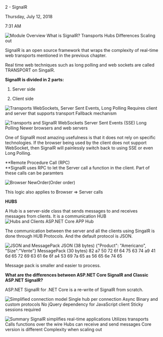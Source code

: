 2 - SignalR

Thursday, July 12, 2018

7:31 AM

![Module Overview What is SignalR? Transports Hubs Differences Scaling out ](001_2_-_SignalR_000.png)

SignalR is an open source framework that wraps the complexity of real-time web transports mentioned in the previous chapter.

Real time web techniques such as long polling and web sockets are called TRANSPORT on SingalR.

**SignalR is divided in 2 parts:**

1.  Server side

2.  Client side

![Transports WebSockets, Server Sent Events, Long Polling Requires client and server that supports transport Fallback mechanism ](001_2_-_SignalR_001.png)

![Transports and SignalR WebSockets Server Sent Events (SSE) Long Polling Newer browsers and web servers ](001_2_-_SignalR_002.png)

One of SignalR most amazing usefulness is that it does not rely on specific technologies. If the browser being used by the client does not support WebSocket, then SignalR will painlessly switch back to using SSE or even Long Polling.

**Remote Procedure Call (RPC)\
**SignalR uses RPC to let the Server call a function in the client. Part of these calls can be paramters

![Browser NewOrder(Order order) ](001_2_-_SignalR_003.png)

This logic also applies to Browser =\> Server calls

**HUBS**

A Hub is a server-side class that sends messages to and receives messages from clients. It is a communication HUB\
![Hubs and Clients ASP.NET Core APP Hub ](001_2_-_SignalR_004.png)

The communication between the server and all the clients using SingalR is done through HUB Protocols. And the default protocol is JSON.

![JSON and MessagePack JSON (38 bytes) {\"Product\": \"Americano\", \"Size\":\"Vente\"} MessagePack (30 bytes) 82 a7 50 72 6f 64 75 63 74 a9 41 6d 65 72 69 63 61 6e 6f a4 53 69 7a 65 as 56 65 6e 74 65 ](001_2_-_SignalR_005.png)

Message pack is smaller and easier to process.

**What are the differences between ASP.NET Core SignalR and Classic ASP.NET SignalR?**

ASP.NET SignalR for .NET Core is a re-write of SignalR from scratch.

![Simplified connection model Single hub per connection Async Binary and custom protocols No jQuery dependency for JavaScript client Sticky sessions required ](001_2_-_SignalR_006.png)

![Summary SignalR simplifies real-time applications Utilizes transports Calls functions over the wire Hubs can receive and send messages Core version is different Complexity when scaling out ](001_2_-_SignalR_007.png)
